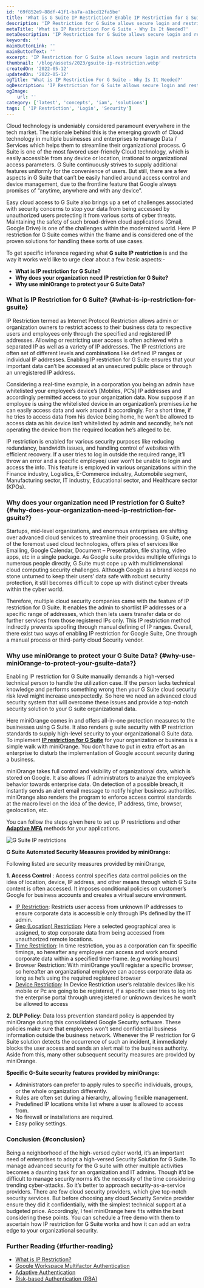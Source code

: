 ```yaml
---
id: '69f852e9-88df-41f1-ba7a-a1bcd12fa5be'
title: 'What is G Suite IP Restriction? Enable IP Restriction for G Suite'
description: 'IP Restriction for G Suite allows secure login and restricts unauthorized access based on IP address, geolocation, time, and the device.'
metaTitle: 'What is IP Restriction For G Suite - Why Is It Needed?'
metaDescription: 'IP Restriction for G Suite allows secure login and restricts unauthorized access based on IP address, geolocation, time, and the device.'
keywords: ''
mainButtonLink: ''
mainButtonText: ''
excerpt: 'IP Restriction for G Suite allows secure login and restricts unauthorized access based on IP address, geolocation, time, and the device.'
thumbnail: '/blog/assets/2023/gsuite-ip-restriction.webp'
createdOn: '2022-05-12'
updatedOn: '2022-05-12'
ogTitle: 'What is IP Restriction For G Suite - Why Is It Needed?'
ogDescription: 'IP Restriction for G Suite allows secure login and restricts unauthorized access based on IP address, geolocation, time, and the device.'
ogImage:
    url: ''
category: ['latest', 'concepts', 'iam', 'solutions']
tags: [ 'IP Restriction', 'Login', 'Security']
---
```


Cloud technology is undeniably considered paramount everywhere in the tech market. The rationale behind this is the emerging growth of Cloud technology in multiple businesses and enterprises to manage Data / Services which helps them to streamline their organizational process. G Suite is one of the most favored user-friendly Cloud technology, which is easily accessible from any device or location, irrational to organizational access parameters. G Suite continuously strives to supply additional features uniformly for the convenience of users. But still, there are a few aspects in G Suite that can’t be easily handled around access control and device management, due to the frontline feature that Google always promises of “anytime, anywhere and with any device”.

Easy cloud access to G Suite also brings up a set of challenges associated with security concerns to stop your data from being accessed by unauthorized users protecting it from various sorts of cyber threats. Maintaining the safety of such broad-driven cloud applications (Gmail, Google Drive) is one of the challenges within the modernized world. Here IP restriction for G Suite comes within the frame and is considered one of the proven solutions for handling these sorts of use cases.

To get specific inference regarding what **G suite IP restriction** is and the way it works we’d like to urge clear about a few basic aspects:-

- **What is IP restriction for G Suite?**
- **Why does your organization need IP restriction for G Suite?**
- **Why use miniOrange to protect your G Suite Data?**

### What is IP Restriction for G Suite? {#what-is-ip-restriction-for-gsuite}

IP Restriction termed as Internet Protocol Restriction allows admin or organization owners to restrict access to their business data to respective users and employees only through the specified and registered IP addresses. Allowing or restricting user access is often achieved with a separated IP as well as a variety of IP addresses. The IP restrictions are often set of different levels and combinations like defined IP ranges or individual IP addresses. Enabling IP restriction for G Suite ensures that your important data can’t be accessed at an unsecured public place or through an unregistered IP address.

Considering a real-time example, in a corporation you being an admin have whitelisted your employee’s device’s [Mobiles, PC’s] IP addresses and accordingly permitted access to your organization data. Now suppose if an employee is using the whitelisted device in an organization’s premises i.e he can easily access data and work around it accordingly. For a short time, if he tries to access data from his device being home, he won’t be allowed to access data as his device isn’t whitelisted by admin and secondly, he’s not operating the device from the required location he’s alleged to be.

IP restriction is enabled for various security purposes like reducing redundancy, bandwidth issues, and handling control of websites with efficient recovery. If a user tries to log in outside the required range, it’ll throw an error and a specific employee/ user won’t be unable to login and access the info. This feature is employed in various organizations within the Finance industry, Logistics, E-Commerce industry, Automobile segment, Manufacturing sector, IT industry, Educational sector, and Healthcare sector (KPOs).

### Why does your organization need IP restriction for G Suite? {#why-does-your-organization-need-ip-restriction-for-gsuite?}

Startups, mid-level organizations, and enormous enterprises are shifting over advanced cloud services to streamline their processing. G Suite, one of the foremost used cloud technologies, offers piles of services like Emailing, Google Calendar, Document – Presentation, file sharing, video apps, etc in a single package. As Google suite provides multiple offerings to numerous people directly, G Suite must cope up with multidimensional cloud computing security challenges. Although Google as a brand keeps no stone unturned to keep their users’ data safe with robust security protection, it still becomes difficult to cope up with distinct cyber threats within the cyber world.

Therefore, multiple cloud security companies came with the feature of IP restriction for G Suite. It enables the admin to shortlist IP addresses or a specific range of addresses, which then lets users transfer data or do further services from those registered IPs only. This IP restriction method indirectly prevents spoofing through manual defining of  IP ranges. Overall, there exist two ways of enabling IP restriction for Google Suite, One through a manual process or third-party cloud Security vendor.

### Why use miniOrange to protect your G Suite Data? {#why-use-miniOrange-to-protect-your-gsuite-data?}

Enabling IP restriction for G Suite manually demands a high-versed technical person to handle the utilization case. If the person lacks technical knowledge and performs something wrong then your G Suite cloud security risk level might increase unexpectedly. So here we need an advanced cloud security system that will overcome these issues and provide a top-notch security solution to your G suite organizational data.

Here miniOrange comes in and offers all-in-one protection measures to the businesses using G Suite. It also renders g suite security with IP restriction standards to supply high-level security to your organizational G Suite data. To implement **[IP restriction for G Suite](https://www.miniorange.com/configure-google-workspace-ip-restriction)** for your organization or business is a simple walk with miniOrange. You don’t have to put in extra effort as an enterprise to disturb the implementation of Google account security during a business.

miniOrange takes full control and visibility of organizational data, which is stored on Google. It also allows IT administrators to analyze the employee’s behavior towards enterprise data. On detection of a possible breach, it instantly sends an alert email message to notify higher business authorities. miniOrange also renders the program to enforce access control standards at the macro level on the idea of the device, IP address, time, browser, geolocation, etc.

You can follow the steps given here to set up IP restrictions and other **[Adaptive MFA](https://www.miniorange.com/products/adaptive-multi-factor-authentication-mfa)** methods for your applications. 

![G Suite IP restrictions](/blog/assets/2023/gsuite-features.webp)

**G Suite Automated Security Measures provided by miniOrange:**

Following listed are security measures provided by miniOrange,

**1. Access Control** : Access control specifies data control policies on the idea of location, device, IP address, and other means through which  G Suite content is often accessed. It imposes conditional policies on customer’s Google for business accounts and creates a virtual secure environment.

- [IP Restriction](https://www.miniorange.com/configure-google-workspace-ip-restriction): Restricts user access from unknown IP addresses to ensure corporate data is accessible only through IPs defined by the IT admin.
- [Geo (Location) Restriction](https://www.miniorange.com/configure-google-workspace-location-restriction#:~:text=On%20the%20Add%20Policy%20tab,the%20UP%20%26%20DOWN%20navigation%20keys.): Here a selected geographical area is assigned, to stop corporate data from being accessed from unauthorized remote locations.
- [Time Restriction](https://www.miniorange.com/configure-google-workspace-time-restriction): In time restriction, you as a corporation can fix specific timings, so hereafter any employee can access and work around corporate data within a specified time-frame. (e.g working hours)
- Browser Restriction: With miniOrange you’ll  register a specific browser, so hereafter an organizational employee can access corporate data as long as he’s using the required registered browser
- [Device Restriction](https://www.miniorange.com/configure-google-workspace-device-restriction): In Device Restriction user’s relatable devices like his mobile or Pc are going to be registered, if a specific user tries to log into the enterprise portal through unregistered or unknown devices he won’t be allowed to access

**2. DLP Policy**: Data loss prevention standard policy is appended by miniOrange during this consolidated Google Security software. These policies make sure that employees won’t send confidential business information outside the business network. Whenever the IP restriction for G Suite solution detects the occurrence of such an incident, it immediately blocks the user access and sends an alert mail to the business authority.
Aside from this, many other subsequent security measures are provided by miniOrange.

**Specific G-Suite security features provided by miniOrange:**

- Administrators can prefer to apply rules to specific individuals, groups, or the whole organization differently.
- Rules are often set during a hierarchy, allowing flexible management.
- Predefined IP locations white list where a user is allowed to access from.
- No firewall or installations are required.
- Easy policy settings.

### Conclusion {#conclusion}

Being a neighborhood of the high-versed cyber world, it’s an important need of enterprises to adopt a high-versed Security Solution for G Suite. To manage advanced security for the G suite with other multiple activities becomes a daunting task for an organization and IT admins. Though it’d be difficult to manage security norms it’s the necessity of the time considering trending cyber-attacks. So it’s better to approach security-as-a-service providers. There are few cloud security providers, which give top-notch security services. But before choosing any cloud Security Service provider ensure they did it confidentially, with the simplest technical support at a budgeted price. Accordingly, I feel miniOrange here fits within the best considering these points. You can schedule a free demo with them to ascertain how IP restriction for G Suite works and how it can add an extra edge to your organizational security.

### Further Reading {#further-reading}

- [What is IP Restriction?](https://www.miniorange.com/iam/solutions/ip-restriction#:~:text=IP%20Restriction%20Solution%20allows%20administrators,and%20registered%20IP%20addresses%20range.)
- [Google Workspace Multifactor Authentication](https://www.miniorange.com/google-apps-two-factor-authentication-(2fa))
- [Adaptive Authentication ](https://www.miniorange.com/products/adaptive-multi-factor-authentication-mfa)
- [Risk-based Authentication (RBA)](https://www.miniorange.com/iam/solutions/risk-based-authentication-rba)